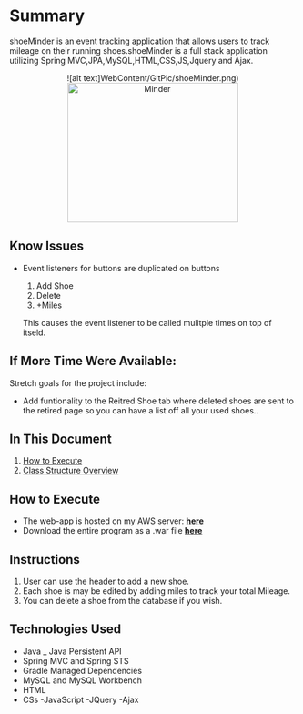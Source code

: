 
# Summary
shoeMinder is an event tracking application that allows users to track mileage on their running shoes.shoeMinder is a full stack application utilizing Spring MVC,JPA,MySQL,HTML,CSS,JS,Jquery and Ajax.



<p align="center">
![alt text]WebContent/GitPic/shoeMinder.png)

<img src="WebContent/GitPic/shoeMinder.png" alt="Minder"  width="300px" height="245px">
</p>

## Know Issues
- Event listeners for buttons are duplicated on buttons 
  1. Add Shoe
  2. Delete
  3. +Miles
  
  This causes the event listener to be called mulitple times on top of itseld. 





## If More Time Were Available:
  Stretch goals for the project include:
  - Add funtionality to the Reitred Shoe tab where deleted shoes are sent to the retired page so you can have a list off all your used shoes..

## In This Document
1. [How to Execute](#how-to-execute)
2. [Class Structure Overview](#class-structure-overview)

## How to Execute
- The web-app is hosted on my AWS server: <a href="http://danrezo.com/" target="">**here**</a>
- Download the entire program as a .war file <a href="https://github.com/DanRezo/NotePad/blob/master/NotePadMVC.war">**here**</a>

## Instructions
1. User can use the header to add a new shoe.
2. Each shoe is may be edited by adding miles to track your total Mileage.
3. You can delete a shoe from the database if you wish.

## Technologies Used

- Java
_ Java Persistent API
- Spring MVC and Spring STS
- Gradle Managed Dependencies
- MySQL and MySQL Workbench
- HTML
- CSs
-JavaScript
-JQuery
-Ajax
